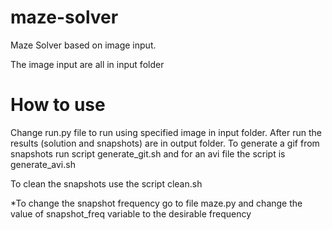 maze-solver
===========

Maze Solver based on image input.

The image input are all in input folder

How to use
==========

  Change run.py file to run using specified image in input folder. 
  After run the results (solution and snapshots) are in output folder. 
  To generate a gif from snapshots run script generate_git.sh 
  and for an avi file the script is generate_avi.sh
  
  To clean the snapshots use the script clean.sh
  
  *To change the snapshot frequency go to file maze.py and change the value of snapshot_freq variable to the desirable frequency
